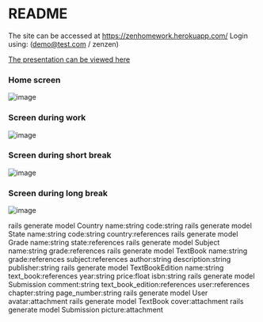 # README

The site can be accessed at https://zenhomework.herokuapp.com/
Login using: (demo@test.com / zenzen)

[The presentation can be viewed here](https://docs.google.com/viewer?url=https://github.com/kittycat1/ZenHomework/files/6331567/Zen.Homework.pdf)

### Home screen
![image](https://user-images.githubusercontent.com/38593727/115149545-80c5b800-a019-11eb-93d2-fea000385610.png)

### Screen during work
![image](https://user-images.githubusercontent.com/38593727/115149681-0f3a3980-a01a-11eb-8208-b048967e59b4.png)


### Screen during short break
![image](https://user-images.githubusercontent.com/38593727/115149690-1eb98280-a01a-11eb-8636-9035c42f3733.png)

### Screen during long break
![image](https://user-images.githubusercontent.com/38593727/115149738-54f70200-a01a-11eb-90ab-5e96fac65521.png)

rails generate model Country name:string code:string
rails generate model State name:string code:string country:references
rails generate model Grade name:string  state:references
rails generate model Subject name:string grade:references
rails generate model TextBook name:string grade:references subject:references author:string description:string publisher:string
rails generate model TextBookEdition name:string text_book:references year:string price:float isbn:string
rails generate model Submission comment:string text_book_edition:references user:references chapter:string page_number:string
rails generate model User avatar:attachment
rails generate model TextBook cover:attachment
rails generate model Submission picture:attachment
